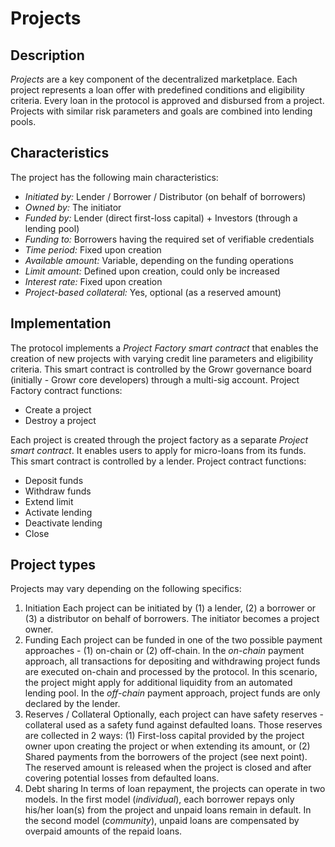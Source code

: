 # Projects

## Description

*Projects* are a key component of the decentralized marketplace. Each project represents a loan offer with predefined conditions and eligibility criteria. Every loan in the protocol is approved and disbursed from a project. Projects with similar risk parameters and goals are combined into lending pools.

## Characteristics

The project has the following main characteristics:
 - *Initiated by:* Lender / Borrower / Distributor (on behalf of borrowers)
 - *Owned by:* The initiator
 - *Funded by:* Lender (direct first-loss capital) + Investors (through a lending pool)
 - *Funding to:* Borrowers having the required set of verifiable credentials
 - *Time period:* Fixed upon creation
 - *Available amount:* Variable, depending on the funding operations
 - *Limit amount:* Defined upon creation, could only be increased
 - *Interest rate:* Fixed upon creation
 - *Project-based collateral:* Yes, optional (as a reserved amount)
 
## Implementation

The protocol implements a *Project Factory smart contract* that enables the creation of new projects with varying credit line parameters and eligibility criteria. This smart contract is controlled by the Growr governance board (initially - Growr core developers) through a multi-sig account.
Project Factory contract functions:
 - Create a project
 - Destroy a project

Each project is created through the project factory as a separate *Project smart contract*. It enables users to apply for micro-loans from its funds. This smart contract is controlled by a lender.
Project contract functions:
 - Deposit funds
 - Withdraw funds
 - Extend limit
 - Activate lending
 - Deactivate lending
 - Close

## Project types

Projects may vary depending on the following specifics:
1. Initiation
Each project can be initiated by (1) a lender, (2) a borrower or (3) a distributor on behalf of borrowers. The initiator becomes a project owner.
2. Funding
Each project can be funded in one of the two possible payment approaches - (1) on-chain or (2) off-chain. 
In the *on-chain* payment approach, all transactions for depositing and withdrawing project funds are executed on-chain and processed by the protocol. In this scenario, the project might apply for additional liquidity from an automated lending pool. In the *off-chain* payment approach, project funds are only declared by the lender. 
3. Reserves / Collateral
Optionally, each project can have safety reserves - collateral used as a safety fund against defaulted loans. Those reserves are collected in 2 ways: (1) First-loss capital provided by the project owner upon creating the project or when extending its amount, or (2) Shared payments from the borrowers of the project (see next point). The reserved amount is released when the project is closed and after covering potential losses from defaulted loans.
4. Debt sharing
In terms of loan repayment, the projects can operate in two models. 
In the first model (*individual*), each borrower repays only his/her loan(s) from the project and unpaid loans remain in default. In the second model (*community*), unpaid loans are compensated by overpaid amounts of the repaid loans.
